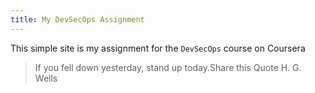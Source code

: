 ```yaml
---
title: My DevSecOps Assignment
---
```


This simple site is my assignment for the `DevSecOps` course on Coursera

> If you fell down yesterday, stand up today.Share this Quote
> H. G. Wells

